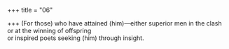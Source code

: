 +++
title = "06"

+++
(For those) who have attained (him)—either superior men in the clash  or at the winning of offspring  
or inspired poets seeking (him) through insight.  